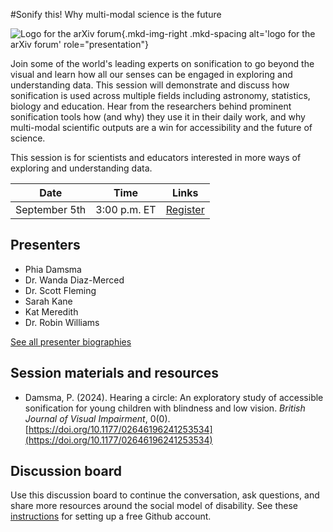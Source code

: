 #Sonify this! Why multi-modal science is the future

![Logo for the arXiv forum](../../assets/arxiv-forum-logo-full-2024.svg){.mkd-img-right .mkd-spacing alt='logo for the arXiv forum' role="presentation"}

Join some of the world's leading experts on sonification to go beyond the visual and learn how all our senses can be engaged in exploring and understanding data. This session will demonstrate and discuss how sonification is used across multiple fields including astronomy, statistics, biology and education. Hear from the researchers behind prominent sonification tools how (and why) they use it in their daily work, and why multi-modal scientific outputs are a win for accessibility and the future of science.

This session is for scientists and educators interested in more ways of exploring and understanding data.

| Date | Time | Links |
|---|---|---|
| September 5th   | 3:00 p.m. ET |  [Register](https://cornell.ca1.qualtrics.com/jfe/form/SV_eEZ1d27LF2fVM7Y) |

## Presenters

- Phia Damsma
- Dr. Wanda Diaz-Merced
- Dr. Scott Fleming
- Sarah Kane
- Kat Meredith
- Dr. Robin Williams

[See all presenter biographies](presenters)

## Session materials and resources
- Damsma, P. (2024). Hearing a circle: An exploratory study of accessible sonification for young children with blindness and low vision. *British Journal of Visual Impairment*, 0(0). [https://doi.org/10.1177/02646196241253534](https://doi.org/10.1177/02646196241253534)


## Discussion board
Use this discussion board to continue the conversation, ask questions, and share more resources around the social model of disability. See these [instructions](discussion-board.md) for setting up a free Github account.
